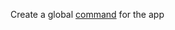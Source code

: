 Create a global [command](https://discord.com/developers/docs/interactions/application-commands#application-command-object) for the app
